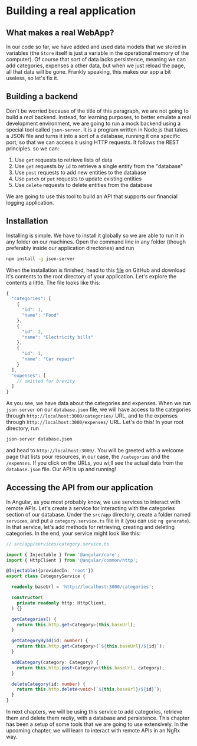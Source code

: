 # Building a real application

## What makes a real WebApp?

In our code so far, we have added and used data models that we stored in variables (the `Store` itself is just a variable in the operational memory of the computer). Of course that sort of data lacks persistence, meaning we can add categories, expenses a other data, but when we just reload the page, all that data will be gone. Frankly speaking, this makes our app a bit useless, so let's fix it.

## Building a backend

Don't be worried because of the title of this paragraph, we are not going to build a *real* backend. Instead, for learning purposes, to better emulate a real development environment, we are going to run a mock backend using a special tool called `json-server`. It is a program written in Node.js that takes a JSON file and turns it into a sort of a database, running it ona specific port, so that we can access it using HTTP requests. It follows the REST principles. so we can:

1. Use `get` requests to retrieve lists of data
2. Use `get` requests by `id` to retrieve a single entity from the "database"
3. Use `post` requests to add new entities to the database
4. Use `patch` or `put` requests to update existing entities
5. Use `delete` requests to delete entities from the database

We are going to use this tool to build an API that supports our financial logging application.

## Installation

Installing is simple. We have to install it globally so we are able to run it in any folder on our machines. Open the command line in any folder (though preferably inside our application directories) and run

```bash
npm install -g json-server
```
 
When the installation is finished, head to this [file](https://github.com/Armenvardanyan95/ngrx-tutorial-app/blob/main/database.json) on GitHub and download it's contents to the root directory of your application. Let's explore the contents a little. The file looks like this:

```ts
{
  "categories": [
    {
      "id": 1,
      "name": "Food"
    },
    {
      "id": 2,
      "name": "Electricity bills"
    },
    {
      "id": 1,
      "name": "Car repair"
    }
  ],
  "expenses": [
    // omitted for brevity
  ]
}
```

As you see, we have data about the categories and expenses. When we run `json-server` on our `database.json` file, we will have access to the categories through `http://localhost:3000/categories/` URL, and to the expenses through `http://localhost:3000/expenses/` URL. Let's do this! In your root directory, run 

```bash
json-server database.json
```

and head to `http://localhost:3000/`. You will be greeted with a welcome page that lists pour resources, in our case, the `/categories` and the `/expenses`. If you click on the URLs, you wi;ll see the actual data from the `database.json` file. Our API is up and running!

## Accessing the API from our application

In Angular, as you most probably know, we use services to interact with remote APIs. Let's create a service for interacting with the categories section of our database. Under the `src/app` directory, create a folder named `services`, and put a `category.service.ts` file in it (you can use `ng generate`). In that service, let's add methods for retrieving, creating and deleting categories. In the end, your service might look like this:

```ts
// src/app/services/category.service.ts

import { Injectable } from '@angular/core';
import { HttpClient } from '@angular/common/http';

@Injectable({providedIn: 'root'})
export class CategoryService {

  readonly baseUrl = 'http://localhost:3000/categories';

  constructor(
    private readonly http: HttpClient,
  ) {}

  getCategories() {
    return this.http.get<Category>(this.baseUrl);
  }

  getCategoryById(id: number) {
    return this.http.get<Category>(`${this.baseUrl}/${id}`);
  }

  addCategory(category: Category) {
    return this.http.post<Category>(this.baseUrl, category);
  }

  deleteCategory(id: number) {
    return this.http.delete<void>(`${this.baseUrl}/${id}`);
  }
}
```

In next chapters, we will be using this service to add categories, retrieve them and delete them *really*, with a database and persistence.
This chapter has been a setup of some tools that we are going to use extensively. In the upcoming chapter, we will learn to interact with remote APIs in an NgRx way.
